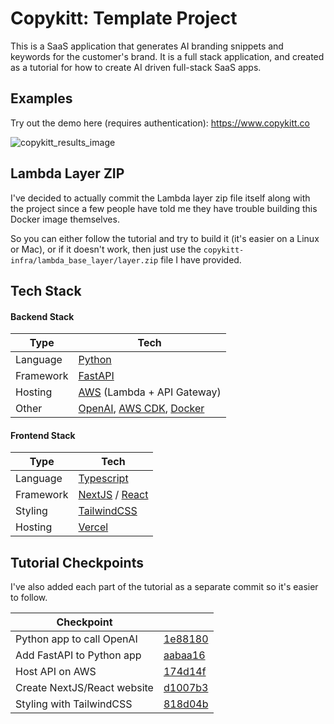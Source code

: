 # Copykitt: Template Project

This is a SaaS application that generates AI branding snippets and keywords for the customer's brand. 
It is a full stack application, and created as a tutorial for how to create AI driven full-stack
SaaS apps.

## Examples

Try out the demo here (requires authentication): https://www.copykitt.co

![copykitt_results_image](./images/copykitt_results.png)

## Lambda Layer ZIP

I've decided to actually commit the Lambda layer zip file itself along with the project since a
few people have told me they have trouble building this Docker image themselves.

So you can either follow the tutorial and try to build it (it's easier on a Linux or Mac), or if
it doesn't work, then just use the `copykitt-infra/lambda_base_layer/layer.zip` file I have provided.

## Tech Stack

#### Backend Stack

| Type      | Tech                                                         |
| --------- | ------------------------------------------------------------ |
| Language  | [Python](https://www.python.org/)                            |
| Framework | [FastAPI](https://fastapi.tiangolo.com/)                     |
| Hosting   | [AWS](https://aws.amazon.com/) (Lambda + API Gateway)        |
| Other     | [OpenAI](https://openai.com/), [AWS CDK](https://aws.amazon.com/cdk/), [Docker](https://www.docker.com/) |

#### Frontend Stack

| Type      | Tech                                                         |
| --------- | ------------------------------------------------------------ |
| Language  | [Typescript](https://www.typescriptlang.org/)                |
| Framework | [NextJS](https://nextjs.org/) / [React](https://reactjs.org/) |
| Styling   | [TailwindCSS](https://tailwindcss.com/)                      |
| Hosting   | [Vercel](https://vercel.com)                                 |

## Tutorial Checkpoints

I've also added each part of the tutorial as a separate commit so it's easier to follow.

| Checkpoint                  |                                                              |
| --------------------------- | ------------------------------------------------------------ |
| Python app to call OpenAI   | [1e88180](https://github.com/pixegami/copykitt-tutorial/commit/1e88180dc55b5c10c869c32fe7bd168412a3c187) |
| Add FastAPI to Python app   | [aabaa16](https://github.com/pixegami/copykitt-tutorial/commit/aabaa16b036a921c7787dfabe6d6e80b65a7549c) |
| Host API on AWS             | [174d14f](https://github.com/pixegami/copykitt-tutorial/commit/174d14f8f5477c7b928445088951b2135f123a72) |
| Create NextJS/React website | [d1007b3](https://github.com/pixegami/copykitt-tutorial/commit/d1007b314a754f84573bf2b7281ae5ebebeb3d29) |
| Styling with TailwindCSS    | [818d04b](https://github.com/pixegami/copykitt-tutorial/commit/818d04bc670d23db24f95d1647aaa1fcbf90b474) |

## 